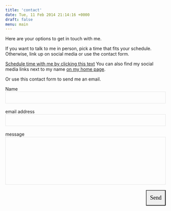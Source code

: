 ```yaml
---
title: 'contact'
date: Tue, 11 Feb 2014 21:14:16 +0000
draft: false
menu: main
---
```


Here are your options to get in touch with me.

If you want to talk to me in person, pick a time that fits your schedule. Otherwise, link up on social media or use the contact form.

[Schedule time with me by clicking this text](https://calendly.com/markcheret/60min)
You can also find my social media links next to my name [on my home page](/).

Or use this contact form to send me an email.

<form action="https://getform.io/f/58d1038b-e93a-48b0-a035-0e82a813ea6b" method="POST">

  Name\
  <input type="text" name="name" style="background-color:transparent; border: 1px solid #e4e4e4; position: relative; padding: 10px 15px; color: #686868; display: block; width: 100%;
    -moz-box-sizing: border-box; -webkit-box-sizing: border-box; box-sizing: border-box;">\
  email address\
  <input type="email" name="email" style="background-color:transparent; border: 1px solid #e4e4e4; position: relative; padding: 10px 15px; color: #686868; display: block; width: 100%;
    -moz-box-sizing: border-box; -webkit-box-sizing: border-box; box-sizing: border-box;">\
  message\
  <input type="text" name="message" style="background-color:transparent; border: 1px solid #e4e4e4; position: relative; padding: 10px 15px; color: #686868; display: block; width: 100%; height: 150px;
    -moz-box-sizing: border-box; -webkit-box-sizing: border-box; box-sizing: border-box;">\
  <button type="submit" style="align-items: flex-start; appearance: auto; background-color: rgb(239, 239, 239); border-bottom-color:rgb(118, 118, 118); border-style: outset; border-width:2px; border-color rgb(118, 118, 118); box-sizing: border-box; color rgb(0, 0, 0); cursor:pointer; display: block; float:right; font-family:'Allerta Stencil'; font-size: 18px; height: 49px; padding:11px; text-align:center;">Send</button>

</form>
